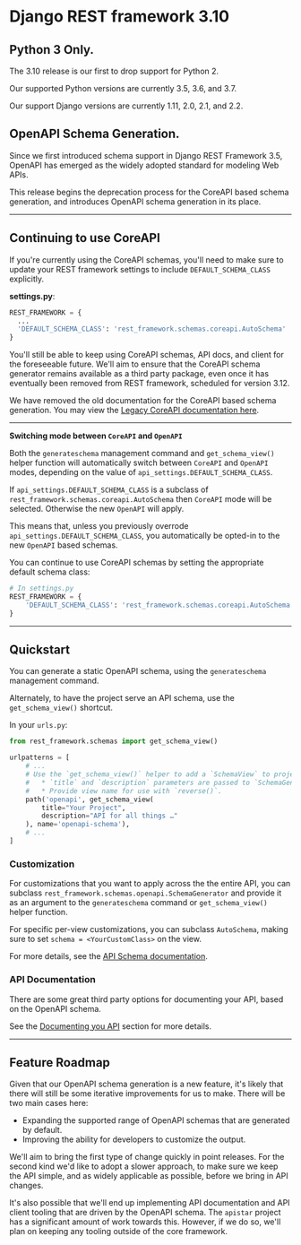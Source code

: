 
# Django REST framework 3.10

## Python 3 Only.

The 3.10 release is our first to drop support for Python 2.

Our supported Python versions are currently 3.5, 3.6, and 3.7.

Our support Django versions are currently 1.11, 2.0, 2.1, and 2.2.

## OpenAPI Schema Generation.

Since we first introduced schema support in Django REST Framework 3.5, OpenAPI has emerged as the widely adopted standard for modeling Web APIs.

This release begins the deprecation process for the CoreAPI based schema generation, and introduces OpenAPI schema generation in its place.

---

## Continuing to use CoreAPI

If you're currently using the CoreAPI schemas, you'll need to make sure to
update your REST framework settings to include `DEFAULT_SCHEMA_CLASS` explicitly.

**settings.py**:

```python
REST_FRAMEWORK = {
  ...
  'DEFAULT_SCHEMA_CLASS': 'rest_framework.schemas.coreapi.AutoSchema'
}
```

You'll still be able to keep using CoreAPI schemas, API docs, and client for the
foreseeable future. We'll aim to ensure that the CoreAPI schema generator remains
available as a third party package, even once it has eventually been removed
from REST framework, scheduled for version 3.12.

We have removed the old documentation for the CoreAPI based schema generation.
You may view the [Legacy CoreAPI documentation here][legacy-core-api-docs].

---

**Switching mode between `CoreAPI` and `OpenAPI`**

Both the `generateschema` management command and `get_schema_view()` helper
function will automatically switch between `CoreAPI` and `OpenAPI` modes,
depending on the value of `api_settings.DEFAULT_SCHEMA_CLASS`.

If `api_settings.DEFAULT_SCHEMA_CLASS` is a subclass of
`rest_framework.schemas.coreapi.AutoSchema` then `CoreAPI` mode will be
selected. Otherwise the new `OpenAPI` will apply.

This means that, unless you previously overrode
`api_settings.DEFAULT_SCHEMA_CLASS`, you automatically be opted-in to the new
`OpenAPI` based schemas.

You can continue to use CoreAPI schemas by setting the appropriate default
schema class:

```python
# In settings.py
REST_FRAMEWORK = {
    'DEFAULT_SCHEMA_CLASS': 'rest_framework.schemas.coreapi.AutoSchema',
}
```

----

## Quickstart

You can generate a static OpenAPI schema, using the `generateschema` management
command.

Alternately, to have the project serve an API schema, use the `get_schema_view()`
shortcut.

In your `urls.py`:

```python
from rest_framework.schemas import get_schema_view()

urlpatterns = [
    # ...
    # Use the `get_schema_view()` helper to add a `SchemaView` to project URLs.
    #   * `title` and `description` parameters are passed to `SchemaGenerator`.
    #   * Provide view name for use with `reverse()`.
    path('openapi', get_schema_view(
        title="Your Project",
        description="API for all things …"
    ), name='openapi-schema'),
    # ...
]
```

### Customization

For customizations that you want to apply across the the entire API, you can subclass `rest_framework.schemas.openapi.SchemaGenerator` and provide it as an argument
to the `generateschema` command or `get_schema_view()` helper function.

For specific per-view customizations, you can subclass `AutoSchema`,
making sure to set `schema = <YourCustomClass>` on the view.

For more details, see the [API Schema documentation](../api-guide/schemas.md).

### API Documentation

There are some great third party options for documenting your API, based on the
OpenAPI schema.

See the [Documenting you API](../topics/documenting-your-api.md) section for more details.

---

## Feature Roadmap

Given that our OpenAPI schema generation is a new feature, it's likely that there
will still be some iterative improvements for us to make. There will be two
main cases here:

* Expanding the supported range of OpenAPI schemas that are generated by default.
* Improving the ability for developers to customize the output.

We'll aim to bring the first type of change quickly in point releases. For the
second kind we'd like to adopt a slower approach, to make sure we keep the API
simple, and as widely applicable as possible, before we bring in API changes.

It's also possible that we'll end up implementing API documentation and API client
tooling that are driven by the OpenAPI schema. The `apistar` project has a
significant amount of work towards this. However, if we do so, we'll plan
on keeping any tooling outside of the core framework.

[legacy-core-api-docs]:https://github.com/encode/django-rest-framework/blob/master/docs/coreapi/index.md
